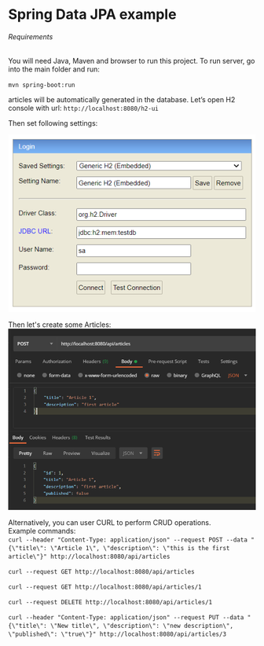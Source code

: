 # Spring Data JPA example

###### Requirements

You will need Java, Maven and browser to run this project. 
To run server, go into the main folder and run: 

`mvn spring-boot:run`

articles will be automatically generated in the database. 
Let’s open H2 console with url: `http://localhost:8080/h2-ui`

Then set following settings: 

![alt text](db_conn.PNG)

Then let's create some Articles:
![newart](add_article.PNG)

Alternatively, you can user CURL to perform CRUD operations. <br />
Example commands: <br />
`curl --header "Content-Type: application/json" --request POST --data "{\"title\": \"Article 1\", \"description\": \"this is the first article\"}" http://localhost:8080/api/articles`

`curl --request GET http://localhost:8080/api/articles`

`curl --request GET http://localhost:8080/api/articles/1`

`curl --request DELETE http://localhost:8080/api/articles/1`

`curl --header "Content-Type: application/json" --request PUT --data "{\"title\": \"New title\", \"description\": \"new description\", \"published\": \"true\"}" http://localhost:8080/api/articles/3`